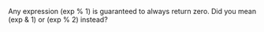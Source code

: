 Any expression (exp % 1) is guaranteed to always return zero. Did you mean (exp & 1) or (exp % 2) instead?